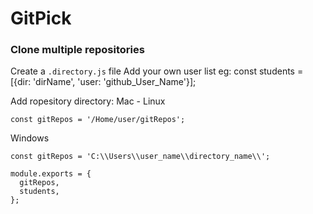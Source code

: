 # GitPick

### Clone multiple repositories

Create a `.directory.js` file
Add your own user list 
eg: const students = [{dir: 'dirName', 'user: 'github_User_Name'}];

Add ropesitory directory:
Mac - Linux
```
const gitRepos = '/Home/user/gitRepos';
```
Windows
```
const gitRepos = 'C:\\Users\\user_name\\directory_name\\';
```
```
module.exports = {
  gitRepos,
  students,
};
```
